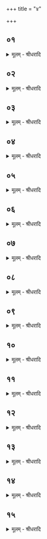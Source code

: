 +++
title = "४"

+++


## ०१
<details><summary>मूलम् - श्रीधरादि</summary>

तं वै मा᳘ध्यन्दिने स᳘वने ऽभि᳘षिञ्चति॥  
मा᳘ध्यन्दिने स᳘वन ऽआजिं᳘ धावन्त्येष वै᳘ प्रजा᳘पतिर्य᳘ एष᳘ यज्ञ᳘स्ताय᳘ते य᳘स्मादिमाः᳘ प्रजाः प्र᳘जाता ऽएत᳘म्वेवा᳘प्येतर्ह्य᳘नु प्र᳘जायन्ते त᳘न्मध्यत᳘ ऽए᳘वैत᳘त्प्रजा᳘पतिमु᳘ज्जयति॥
</details>

## ०२
<details><summary>मूलम् - श्रीधरादि</summary>

(त्य᳘) अ᳘गृहीते माहेन्द्रे᳘॥  
(न्द्र᳘ ऽ) एष वा ऽइ᳘न्द्रस्य नि᳘ष्केवल्यो ग्र᳘हो य᳘न्माहेन्द्रो᳘ ऽप्यस्यैतन्नि᳘ष्केव᳘ल्यमेव[[!!]] स्तोत्रं नि᳘ष्केवल्यᳫँ᳭ शस्त्रमि᳘न्द्रो वै य᳘जमानस्त᳘देनᳫँ᳭ स्व᳘ ऽए᳘वाय᳘तने ऽभि᳘षिञ्चति त᳘स्माद᳘गृहीते माहेन्द्रे᳘[[!!]]॥
</details>

## ०३
<details><summary>मूलम् - श्रीधरादि</summary>

(न्द्रे᳘ ऽथ) अ᳘थ र᳘थमुपा᳘वहरति॥  
(ती᳘न्द्र) इ᳘न्द्रस्य व्व᳘ज्रो ऽसी᳘ति व्व᳘ज्रो वै र᳘थ ऽइ᳘न्द्रो वै य᳘जमानस्त᳘स्मादाहे᳘न्द्रस्य व्व᳘ज्रो ऽसी᳘ति व्वाजसा इ᳘ति व्वाजसा हि र᳘थस्त्व᳘या ऽयं व्वा᳘जᳫँ᳭ सेदित्य᳘न्नं वै व्वा᳘जस्त्व᳘या ऽयम᳘न्नमु᳘ज्जयत्वि᳘त्ये᳘वैत᳘दाह॥
</details>

## ०४
<details><summary>मूलम् - श्रीधरादि</summary>

तं᳘ धूर्गृहीत᳘मन्तर्व्वे᳘द्यभ्य᳘ववर्तयति[[!!]]॥  
व्वा᳘जस्य नु᳘ प्रसवे᳘ मात᳘रं महीमित्य᳘न्नं वै व्वाजो᳘ ऽन्नस्य नु᳘ प्रसवे᳘ मात᳘रं महीमि᳘त्ये᳘वैत᳘दाहा᳘दितिं ना᳘म व्व᳘चसा करामह ऽइ᳘तीयं वै᳘ पृथिव्य᳘दितिस्त᳘स्मादाहा᳘दितिं ना᳘म व्व᳘चसा करामह ऽइ᳘ति य᳘स्यामिदं व्वि᳘श्वं भु᳘वनमाविवेशे᳘त्यस्या᳘ᳫँ᳘ हीदᳫँ᳭ स᳘र्वं भु᳘वनमा᳘विष्टं त᳘स्यां नो देवः᳘ सविता ध᳘र्म साविषदि᳘ति त᳘स्यां नो देवः᳘ सविता य᳘जमानᳫँ᳭ सुवतामि᳘त्ये᳘वैत᳘दाह॥
</details>

## ०५
<details><summary>मूलम् - श्रीधरादि</summary>

(हा) अथा᳘श्वानद्भि᳘र᳘भ्युक्षति॥  
स्न᳘पनायाभ्यवनीय᳘मानान्त्स्नपिता᳘न्वोदा᳘नीतानद्भ्यो᳘ ह वा ज़्अ᳘ग्रे ऽश्वः स᳘म्बभूव᳘ सो ऽद्भ्यः᳘ सम्भ᳘वन्न᳘ सर्व्वः स᳘मभवद᳘सर्व्वो हि वै᳘ सम᳘भवत्त᳘स्मान्न स᳘र्वैः पद्भिः प्र᳘तितिष्ठत्ये᳘कैकमेव पा᳘दमुद᳘च्य तिष्ठति तद्य᳘दे᳘वास्या᳘त्राप्स्व᳘हीयत ते᳘नै᳘वैनमेतत्स᳘मर्द्धयति[[!!]] कृत्स्नं᳘ करोति त᳘स्माद᳘श्वानद्भि᳘र᳘भ्युक्षति स्न᳘पनायाभ्यवनीय᳘मानान्त्स्नपिता᳘न्वोदा᳘नीता᳘न्॥
</details>

## ०६
<details><summary>मूलम् - श्रीधरादि</summary>

(न्त्सो) सो᳘ ऽभ्युक्षति॥  
(त्य᳘) अ᳘प्स्वन्त᳘रमृ᳘तमप्सु᳘[[!!]] भेषज᳘मपा᳘मुत प्र᳘शस्तिष्व᳘श्वा भ᳘वत व्वाजि᳘न ऽइ᳘त्यनेना᳘पि दे᳘वीरापो यो᳘ व ऊर्मिः प्र᳘तूर्तिः ककु᳘न्मान्वाजसास्ते᳘नायं व्वा᳘जᳫँ᳭ सेदित्य᳘न्नं वै व्वाजस्ते᳘नायम᳘न्नमु᳘ज्जयत्वि᳘त्ये᳘वैत᳘दाह॥
</details>

## ०७
<details><summary>मूलम् - श्रीधरादि</summary>

(हा᳘) अ᳘थ र᳘थं यु᳘नक्ति॥  
स᳘ दक्षिणायुग्य᳘मेवा᳘ग्रे युनक्ति सव्यायुग्यं वा ऽअ᳘ग्रे मानुषे᳘ ऽथैवं᳘ देवत्रा[[!!]]॥
</details>

## ०८
<details><summary>मूलम् - श्रीधरादि</summary>

स᳘ युनक्ति॥  
व्वा᳘तो वा म᳘नो वे᳘ति न वै व्वा᳘तात्कि᳘ञ्चना᳘शीयो ऽस्ति न म᳘नसः कि᳘ञ्चना᳘शीयो ऽस्ति त᳘स्मादाह व्वा᳘तो वा म᳘नो वे᳘ति गन्धर्व्वाः सप्त᳘विᳫँ᳭शतिः॥ ते ऽअग्रे᳘ ऽश्वमयुञ्जन्नि᳘ति गन्धर्व्वा᳘ ह वा ऽअग्रे᳘ ऽश्वं युयुजुस्तद्ये ऽग्रे᳘ ऽश्वम᳘युजंस्ते᳘ त्वा युञ्जन्त्वि᳘त्ये᳘वैत᳘दाह ते᳘ ऽअस्मिञ्जवमा᳘दधुरि᳘ति त᳘द्ये ऽस्मिञ्जवमा᳘दधुस्ते[[!!]] त्व᳘यि जवमा᳘दधत्वि᳘त्ये᳘वैत᳘दाह॥
</details>

## ०९
<details><summary>मूलम् - श्रीधरादि</summary>

(हा᳘) अ᳘थ सव्यायुग्यं᳘ युनक्ति॥  
व्वा᳘तरᳫँ᳭हा भव व्वाजिन्युज्य᳘मान ऽइ᳘ति व्वा᳘तजवो भव व्वाजिन्युज्य᳘मान ऽइ᳘त्ये᳘वैत᳘दाहे᳘न्द्रस्येव द᳘क्षिणः श्रि᳘यैधी᳘ति यथे᳘न्द्रस्य द᳘क्षिणः श्रि᳘यैवं य᳘जमानस्य श्रि᳘यैधी᳘त्ये᳘वैत᳘दाह युञ्ज᳘न्तु त्वा मरु᳘तो व्विश्व᳘वेदस इ᳘ति युञ्ज᳘न्तु त्वा देवा इ᳘त्ये᳘वैत᳘दाहा᳘ ते त्व᳘ष्टा पत्सु᳘ जवं᳘ दधात्वि᳘ति ना᳘त्र तिरो᳘हितमिवास्त्य᳘थ दक्षिणाप्रष्टिं᳘ युनक्ति सव्याप्रष्टिं वा ऽअ᳘ग्रे मानुषे᳘ ऽथैवं᳘ देवत्रा[[!!]]॥
</details>

## १०
<details><summary>मूलम् - श्रीधरादि</summary>

स᳘ युनक्ति॥  
जवो य᳘स्ते व्वाजिन्नि᳘हितो गु᳘हा यः᳘ श्येने प᳘रीत्तो ऽअ᳘चरच्च व्वा᳘त ऽइ᳘ति जवो य᳘स्ते व्वाजिन्न᳘प्यन्य᳘त्रापनि᳘हितस्ते᳘न न ऽइमं᳘ यज्ञं᳘ प्रजा᳘पतिमु᳘ज्जये᳘त्ये᳘वैत᳘दाह ते᳘न नो व्वाजिन्ब᳘लवान्ब᳘लेन व्वाजजि᳘च्च भ᳘व स᳘मने च पारयिष्णुरित्य᳘न्नं वै व्वा᳘जो ऽन्नजि᳘च्च न ऽए᳘ध्यस्मिं᳘श्च नो यज्ञे᳘ देवसमन᳘ ऽइमं᳘ यज्ञं᳘ प्रजा᳘पतिमु᳘ज्जये᳘त्ये᳘वैत᳘दाह॥
</details>

## ११
<details><summary>मूलम् - श्रीधरादि</summary>

ते वा᳘ ऽएत᳘ ऽएव त्र᳘यो युक्ता᳘ भवन्ति॥  
त्रिवृद्धि᳘ देवा᳘नां तद्धि᳘ देवत्रा᳘ ऽधिप्रष्टियुग एव᳘ चतुर्थो᳘ ऽन्वेति मानुषो हि स तं य᳘त्र दास्यन्भवति[[!!]] त᳘च्चतुर्थ᳘मुपयु᳘ज्य ददाति त᳘स्मादपी᳘तरस्मिन्यज्ञ᳘ ऽएत᳘ ऽएव त्र᳘यो युक्ता᳘ भवन्ति त्रिवृद्धि᳘ देवा᳘नां तद्धि᳘ देवत्रा᳘ ऽधिप्रष्टियुग एव᳘ चतुर्थो᳘ ऽन्वेति मानुषो हि स तं य᳘त्र दास्यन्भ᳘वति त᳘च्चतुर्थ᳘मुपयु᳘ज्य ददाति॥
</details>

## १२
<details><summary>मूलम् - श्रीधरादि</summary>

(त्य᳘) अ᳘थ बार्हस्पत्यं᳘ चरुं᳘ नैवार᳘ᳫँ᳘ सप्त᳘दशशरावं नि᳘र्व्वपति॥ 
(त्य᳘) अ᳘न्नं वा᳘ ऽएष उ᳘ज्जयति यो᳘ व्वाजपे᳘येन य᳘जते ऽन्नपे᳘यᳫँ᳭ ह वै ना᳘मैतद्य᳘द्वाजपे᳘यं तद्य᳘दे᳘वैतद᳘न्नमुद᳘जैषीत्त᳘दे᳘वास्मा ऽएत᳘त्करोति॥
</details>

## १३
<details><summary>मूलम् - श्रीधरादि</summary>

(त्य᳘) अ᳘थ य᳘द्बार्हस्पत्यो भ᳘वति॥  
बृ᳘हस्प᳘ति᳘र्ह्येतम᳘ग्र ऽउद᳘जयत्त᳘स्माद्बार्हस्पत्यो᳘ भवति॥
</details>

## १४
<details><summary>मूलम् - श्रीधरादि</summary>

(त्य᳘) अ᳘थ य᳘न्नैवारो भ᳘वति॥  
ब्र᳘ह्म वै बृ᳘हस्प᳘तिरेते वै ब्र᳘ह्मणा पच्यन्ते य᳘न्नीवा᳘रास्त᳘स्मान्नैवारो᳘ भवति सप्त᳘दशशरावो भवति सप्तदशो वै᳘ प्रजा᳘पतिस्त᳘त्प्रजा᳘पतिमु᳘ज्जयति॥
</details>

## १५
<details><summary>मूलम् - श्रीधरादि</summary>

तम᳘श्वान᳘वघ्रापयति॥  
व्वा᳘जिन इ᳘ति व्वाजि᳘नो ह्य᳘श्वास्त᳘स्मादाह व्वा᳘जिन इ᳘ति व्वाजजित इत्य᳘न्नं वै व्वा᳘जो ऽन्नजित ऽइ᳘त्ये᳘वैत᳘दाह व्वा᳘जᳫँ᳭ सरिष्य᳘न्त ऽइ᳘त्याजिᳫँ᳭ हि᳘ सरिष्य᳘न्तो भ᳘वन्ति बृ᳘हस्प᳘तेर्भागम᳘वजिघ्रते᳘ति बृ᳘हस्प᳘ते᳘र्ह्येष᳘ भागो भ᳘वति त᳘स्मादाह बृ᳘हस्प᳘तेर्भागम᳘वजिघ्रते᳘ति तद्यद᳘श्वानवघ्राप᳘यतीममु᳘ज्जयानी᳘ति त᳘स्माद्वा ऽअ᳘श्वान᳘वघ्रापयति॥
</details>